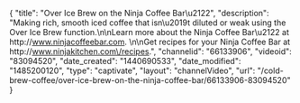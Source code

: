 {
    "title": "Over Ice Brew on the Ninja Coffee Bar\u2122",
    "description": "Making rich, smooth iced coffee that isn\u2019t diluted or weak using the Over Ice Brew function.\n\nLearn more about the Ninja Coffee Bar\u2122 at http:\/\/www.ninjacoffeebar.com. \n\nGet recipes for your Ninja Coffee Bar at http:\/\/www.ninjakitchen.com\/recipes.",
    "channelid": "66133906",
    "videoid": "83094520",
    "date_created": "1440690533",
    "date_modified": "1485200120",
    "type": "captivate",
    "layout": "channelVideo",
    "url": "\/cold-brew-coffee\/over-ice-brew-on-the-ninja-coffee-bar\/66133906-83094520"
}